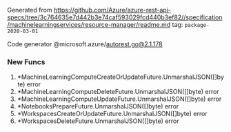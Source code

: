 Generated from https://github.com/Azure/azure-rest-api-specs/tree/3c764635e7d442b3e74caf593029fcd440b3ef82//specification/machinelearningservices/resource-manager/readme.md tag: `package-2020-03-01`

Code generator @microsoft.azure/autorest.go@2.1.178


### New Funcs

1. *MachineLearningComputeCreateOrUpdateFuture.UnmarshalJSON([]byte) error
1. *MachineLearningComputeDeleteFuture.UnmarshalJSON([]byte) error
1. *MachineLearningComputeUpdateFuture.UnmarshalJSON([]byte) error
1. *NotebooksPrepareFuture.UnmarshalJSON([]byte) error
1. *WorkspacesCreateOrUpdateFuture.UnmarshalJSON([]byte) error
1. *WorkspacesDeleteFuture.UnmarshalJSON([]byte) error
